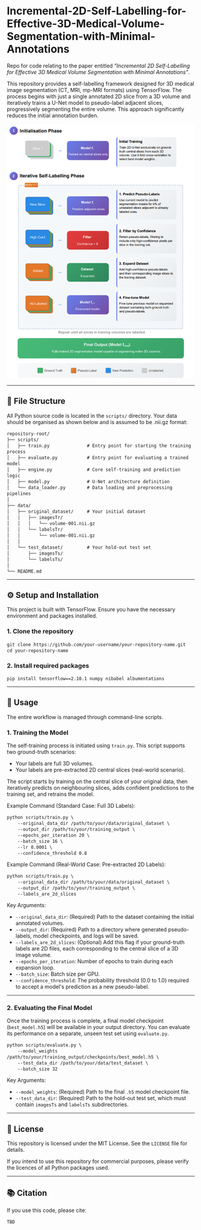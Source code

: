 # Incremental-2D-Self-Labelling-for-Effective-3D-Medical-Volume-Segmentation-with-Minimal-Annotations

Repo for code relating to the paper entitled *"Incremental 2D Self-Labelling for Effective 3D Medical Volume Segmentation with Minimal Annotations"*.

This repository provides a self-labelling framework designed for 3D medical image segmentation (CT, MRI, mp-MRI formats) using TensorFlow. The process begins with just a single annotated 2D slice from a 3D volume and iteratively trains a U-Net model to pseudo-label adjacent slices, progressively segmenting the entire volume. This approach significantly reduces the initial annotation burden.

![Architecture Draft](method_flowchart.png)

---

## 📂 File Structure

All Python source code is located in the `scripts/` directory. Your data should be organised as shown below and is assumed to be .nii.gz format:

    repository-root/
    ├── scripts/
    │   ├── train.py              # Entry point for starting the training process
    │   ├── evaluate.py           # Entry point for evaluating a trained model
    │   ├── engine.py             # Core self-training and prediction logic
    │   ├── model.py              # U-Net architecture definition
    │   └── data_loader.py        # Data loading and preprocessing pipelines
    │
    ├── data/
    │   ├── original_dataset/     # Your initial dataset
    │   │   ├── imagesTr/
    │   │   │   └── volume-001.nii.gz
    │   │   └── labelsTr/
    │   │       └── volume-001.nii.gz
    │   │
    │   └── test_dataset/         # Your hold-out test set
    │       ├── imagesTs/
    │       └── labelsTs/
    │
    └── README.md

---

## ⚙️ Setup and Installation

This project is built with TensorFlow. Ensure you have the necessary environment and packages installed.

### 1. Clone the repository

    git clone https://github.com/your-username/your-repository-name.git
    cd your-repository-name

### 2. Install required packages

    pip install tensorflow==2.10.1 numpy nibabel albumentations

---

## 🚀 Usage

The entire workflow is managed through command-line scripts.

### 1. Training the Model

The self-training process is initiated using `train.py`. This script supports two ground-truth scenarios:

- Your labels are full 3D volumes.
- Your labels are pre-extracted 2D central slices (real-world scenario).

The script starts by training on the central slice of your original data, then iteratively predicts on neighbouring slices, adds confident predictions to the training set, and retrains the model.

Example Command (Standard Case: Full 3D Labels):

    python scripts/train.py \
        --original_data_dir /path/to/your/data/original_dataset \
        --output_dir /path/to/your/training_output \
        --epochs_per_iteration 20 \
        --batch_size 16 \
        --lr 0.0001 \
        --confidence_threshold 0.8

Example Command (Real-World Case: Pre-extracted 2D Labels):

    python scripts/train.py \
        --original_data_dir /path/to/your/data/original_dataset \
        --output_dir /path/to/your/training_output \
        --labels_are_2d_slices

Key Arguments:

- `--original_data_dir`: (Required) Path to the dataset containing the initial annotated volumes.
- `--output_dir`: (Required) Path to a directory where generated pseudo-labels, model checkpoints, and logs will be saved.
- `--labels_are_2d_slices`: (Optional) Add this flag if your ground-truth labels are 2D files, each corresponding to the central slice of a 3D image volume.
- `--epochs_per_iteration`: Number of epochs to train during each expansion loop.
- `--batch_size`: Batch size per GPU.
- `--confidence_threshold`: The probability threshold (0.0 to 1.0) required to accept a model's prediction as a new pseudo-label.

---

### 2. Evaluating the Final Model

Once the training process is complete, a final model checkpoint (`best_model.h5`) will be available in your output directory. You can evaluate its performance on a separate, unseen test set using `evaluate.py`.

    python scripts/evaluate.py \
        --model_weights /path/to/your/training_output/checkpoints/best_model.h5 \
        --test_data_dir /path/to/your/data/test_dataset \
        --batch_size 32

Key Arguments:

- `--model_weights`: (Required) Path to the final `.h5` model checkpoint file.
- `--test_data_dir`: (Required) Path to the hold-out test set, which must contain `imagesTs` and `labelsTs` subdirectories.

---

## 📜 License

This repository is licensed under the MIT License. See the `LICENSE` file for details.

If you intend to use this repository for commercial purposes, please verify the licences of all Python packages used.

---

## 📚 Citation

If you use this code, please cite:

    TBD
